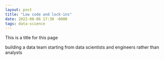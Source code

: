 ```yaml
---
layout: post
title: "Low code and lock-ins" 
date: 2022-08-06 17:30 -0000
tags: data-science
---
```


This is a title for this page

<!--more-->

building a data team starting from data scientists and engineers rather than analysts 